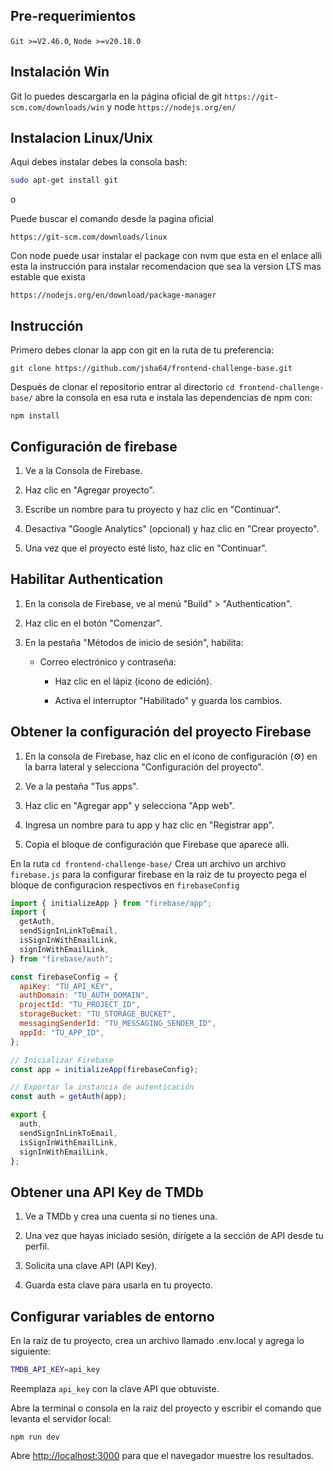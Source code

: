 ## Pre-requerimientos

`Git >=V2.46.0`,
`Node >=v20.18.0`

## Instalación Win

Git lo puedes descargarla en la página oficial de git `https://git-scm.com/downloads/win` y node `https://nodejs.org/en/`

## Instalacion Linux/Unix

Aqui debes instalar debes la consola bash:

```bash
sudo apt-get install git
```

o

Puede buscar el comando desde la pagina oficial

`https://git-scm.com/downloads/linux`

Con node puede usar instalar el package con nvm que esta en el enlace alli esta la instrucción para instalar recomendacion que sea la version LTS mas estable que exista

`https://nodejs.org/en/download/package-manager`

## Instrucción

Primero debes clonar la app con git en la ruta de tu preferencia:

`git clone https://github.com/jsha64/frontend-challenge-base.git`

Después de clonar el repositorio entrar al directorio `cd frontend-challenge-base/` abre la consola en esa ruta e instala las dependencias de npm con:

`npm install`

## Configuración de firebase

1. Ve a la Consola de Firebase.

2. Haz clic en "Agregar proyecto".

3. Escribe un nombre para tu proyecto y haz clic en "Continuar".

4. Desactiva "Google Analytics" (opcional) y haz clic en "Crear proyecto".

5. Una vez que el proyecto esté listo, haz clic en "Continuar".

## Habilitar Authentication

1. En la consola de Firebase, ve al menú "Build" > "Authentication".

2. Haz clic en el botón "Comenzar".

3. En la pestaña "Métodos de inicio de sesión", habilita:

   - Correo electrónico y contraseña:

     - Haz clic en el lápiz (icono de edición).

     - Activa el interruptor "Habilitado" y guarda los cambios.

## Obtener la configuración del proyecto Firebase

1. En la consola de Firebase, haz clic en el ícono de configuración (⚙️) en la barra lateral y selecciona "Configuración del proyecto".

2. Ve a la pestaña "Tus apps".

3. Haz clic en "Agregar app" y selecciona "App web".

4. Ingresa un nombre para tu app y haz clic en "Registrar app".

5. Copia el bloque de configuración que Firebase que aparece alli.

En la ruta `cd frontend-challenge-base/` Crea un archivo un archivo `firebase.js` para la configurar firebase en la raiz de tu proyecto pega el bloque de configuracion respectivos en `firebaseConfig`

```javascript
import { initializeApp } from "firebase/app";
import {
  getAuth,
  sendSignInLinkToEmail,
  isSignInWithEmailLink,
  signInWithEmailLink,
} from "firebase/auth";

const firebaseConfig = {
  apiKey: "TU_API_KEY",
  authDomain: "TU_AUTH_DOMAIN",
  projectId: "TU_PROJECT_ID",
  storageBucket: "TU_STORAGE_BUCKET",
  messagingSenderId: "TU_MESSAGING_SENDER_ID",
  appId: "TU_APP_ID",
};

// Inicializar Firebase
const app = initializeApp(firebaseConfig);

// Exportar la instancia de autenticación
const auth = getAuth(app);

export {
  auth,
  sendSignInLinkToEmail,
  isSignInWithEmailLink,
  signInWithEmailLink,
};
```

## Obtener una API Key de TMDb

1. Ve a TMDb y crea una cuenta si no tienes una.

2. Una vez que hayas iniciado sesión, dirígete a la sección de API desde tu perfil.

3. Solicita una clave API (API Key).

4. Guarda esta clave para usarla en tu proyecto.

## Configurar variables de entorno

En la raíz de tu proyecto, crea un archivo llamado .env.local y agrega lo siguiente:

```bash
TMDB_API_KEY=api_key
```

Reemplaza `api_key` con la clave API que obtuviste.

Abre la terminal o consola en la raiz del proyecto y escribir el comando que levanta el servidor local:

`npm run dev`

Abre [http://localhost:3000](http://localhost:3000) para que el navegador muestre los resultados.
